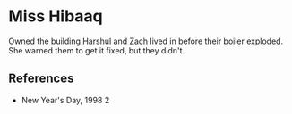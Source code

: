 # Miss Hibaaq
Owned the building [Harshul](Person/Harshul.md) and [Zach](Person/Zach.md) lived in before their boiler exploded. She warned them to get it fixed, but they didn't.

## References
- New Year's Day, 1998 2
